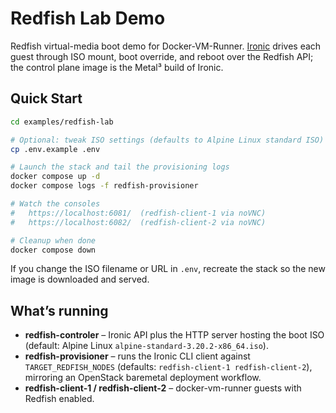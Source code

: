 # Redfish Lab Demo

Redfish virtual-media boot demo for Docker-VM-Runner. [Ironic](https://docs.openstack.org/ironic/latest/) drives each guest through ISO mount, boot override, and reboot over the Redfish API; the control plane image is the Metal³ build of Ironic.

## Quick Start
```bash
cd examples/redfish-lab

# Optional: tweak ISO settings (defaults to Alpine Linux standard ISO)
cp .env.example .env

# Launch the stack and tail the provisioning logs
docker compose up -d
docker compose logs -f redfish-provisioner

# Watch the consoles
#   https://localhost:6081/  (redfish-client-1 via noVNC)
#   https://localhost:6082/  (redfish-client-2 via noVNC)

# Cleanup when done
docker compose down
```

If you change the ISO filename or URL in `.env`, recreate the stack so the new image is downloaded and served.

## What’s running
- **redfish-controler** – Ironic API plus the HTTP server hosting the boot ISO (default: Alpine Linux `alpine-standard-3.20.2-x86_64.iso`).
- **redfish-provisioner** – runs the Ironic CLI client against `TARGET_REDFISH_NODES` (defaults: `redfish-client-1 redfish-client-2`), mirroring an OpenStack baremetal deployment workflow.
- **redfish-client-1 / redfish-client-2** – docker-vm-runner guests with Redfish enabled.
